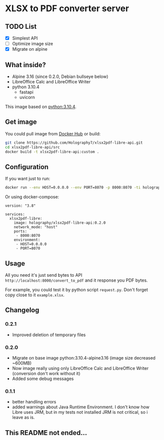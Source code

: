 # XLSX to PDF converter server

## TODO List

- [X] Simplest API
- [ ] Optimize image size
- [X] Migrate on alpine

## What inside?
- Alpine 3.16 (since 0.2.0, Debian bullseye below)
- LibreOffice Calc and LibreOffice Writer
- python 3.10.4
  - fastapi
  - uvicorn

This image based on [python:3.10.4](https://hub.docker.com/_/python).

## Get image
You could pull image from [Docker Hub](https://hub.docker.com/r/holography/xlsx2pdf-libre-api) or build:
```bash
git clone https://github.com/Holography7/xlsx2pdf-libre-api.git
cd xlsx2pdf-libre-api/src
docker build -t xlsx2pdf-libre-api:custom .
```

## Configuration
If you want just to run:
```bash
docker run --env HOST=0.0.0.0 --env PORT=8070 -p 8000:8070 -ti holography/xlsx2pdf-libre-api:0.2.0
```

Or using docker-compose:
```
version: "3.8"

services:
  xlsx2pdf-libre:
    image: holography/xlsx2pdf-libre-api:0.2.0
    network_mode: "host"
    ports:
     - 8000:8070
    environment:
     - HOST=0.0.0.0
     - PORT=8070
```

## Usage
All you need it's just send bytes to API `http://localhost:8000/convert_to_pdf` and it response you PDF bytes.

For example, you could test it by python script `request.py`. Don't forget copy close to it `example.xlsx`.

## Changelog
### 0.2.1
- Improved deletion of temporary files
### 0.2.0
- Migrate on base image python:3.10.4-alpine3.16 (image size decreased ~600MB)
- Now image really using only LibreOffice Calc and LibreOffice Writer (conversion don't work without it)
- Added some debug messages
### 0.1.1
- better handling errors
- added warnings about Java Runtime Environment. I don't know how Libre uses JRM, but in my tests not installed JRM is not critical, so i leave as is.

## This README not ended...
